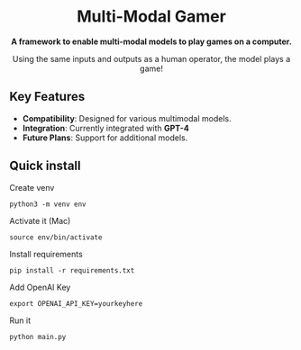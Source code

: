 <h1 align="center">Multi-Modal Gamer</h1>

<p align="center">
  <strong>A framework to enable multi-modal models to play games on a computer.</strong>
</p>
<p align="center">
  Using the same inputs and outputs as a human operator, the model plays a game!
</p>

## Key Features
- **Compatibility**: Designed for various multimodal models.
- **Integration**: Currently integrated with **GPT-4**
- **Future Plans**: Support for additional models.

## Quick install

Create venv
```
python3 -m venv env
```
Activate it (Mac)
```
source env/bin/activate
```
Install requirements
```
pip install -r requirements.txt
```
Add OpenAI Key
```
export OPENAI_API_KEY=yourkeyhere
```
Run it
```
python main.py
```
